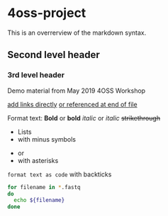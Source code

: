 # 4oss-project

This is an overrerview of the markdown syntax.

## Second level header

### 3rd level header

Demo material from May 2019 4OSS Workshop

[add links directly](https://softdev4research.github.io/4OSS-lesson/02-make-it-public/index.html)
[or referenced at end of file][link-reference]

[link-reference]: https://pad.carpentries.org/2019-05-15-4oss

Format text:
__Bold__ or **bold**
_italic_ or *italic*
~~strikethrough~~

- Lists
- with minus symbols

* or
* with asterisks

`format text as code` with backticks

```bash
for filename in *.fastq
do
  echo ${filename}
done
```
